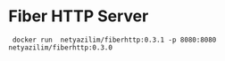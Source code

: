 # Fiber HTTP Server


````
 docker run  netyazilim/fiberhttp:0.3.1 -p 8080:8080 netyazilim/fiberhttp:0.3.0
````